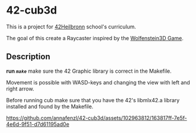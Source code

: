 # 42-cub3d
This is a project for [42Heilbronn](https://www.42heilbronn.de/en/curriculum/) school's curriculum.

The goal of this create a Raycaster inspired by the [Wolfenstein3D Game](http://users.atw.hu/wolf3d/).

## Description
**run _`make`_**
make sure the 42 Graphic library is correct in the Makefile.

Movement is possible with WASD-keys and changing the view with left and right arrow. 

Before running cub make sure that you have the 42's libmlx42.a library installed and found by the Makefile.

https://github.com/annafenzl/42-cub3d/assets/102963812/163817ff-7e5f-4e6d-9f51-d7d61195ad0e

